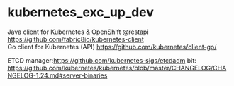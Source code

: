 # kubernetes_exc_up_dev
Java client for Kubernetes & OpenShift   @restapi
https://github.com/fabric8io/kubernetes-client  
Go client for Kubernetes (API)
https://github.com/kubernetes/client-go/

ETCD manager:https://github.com/kubernetes-sigs/etcdadm
bit: https://github.com/kubernetes/kubernetes/blob/master/CHANGELOG/CHANGELOG-1.24.md#server-binaries
